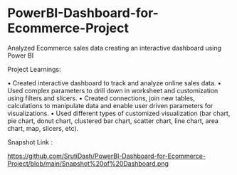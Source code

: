 # PowerBI-Dashboard-for-Ecommerce-Project
Analyzed Ecommerce sales data creating an interactive dashboard using Power BI
 
Project Learnings:

• Created interactive dashboard to track and analyze online sales data.
• Used complex parameters to drill down in worksheet and customization using filters and slicers.
• Created connections, join new tables, calculations to manipulate data and enable user driven parameters for visualizations.
• Used different types of customized visualization (bar chart, pie chart, donut chart, clustered bar chart, scatter chart, line chart, area chart, map, slicers, etc).

Snapshot Link : 

https://github.com/SrutiDash/PowerBI-Dashboard-for-Ecommerce-Project/blob/main/Snapshot%20of%20Dashboard.png
